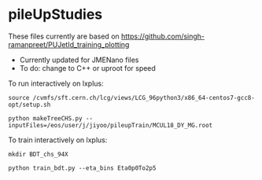 # pileUpStudies

These files currently are based on https://github.com/singh-ramanpreet/PUJetId_training_plotting
- Currently updated for JMENano files
- To do: change to C++ or uproot for speed

To run interactively on lxplus: 

```
source /cvmfs/sft.cern.ch/lcg/views/LCG_96python3/x86_64-centos7-gcc8-opt/setup.sh

python makeTreeCHS.py --inputFiles=/eos/user/j/jiyoo/pileupTrain/MCUL18_DY_MG.root
```


To train interactively on lxplus:
```
mkdir BDT_chs_94X
 
python train_bdt.py --eta_bins Eta0p0To2p5

```
